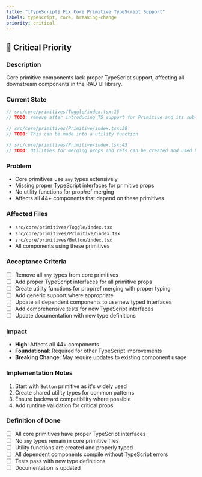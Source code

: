```yaml
---
title: "[TypeScript] Fix Core Primitive TypeScript Support"
labels: typescript, core, breaking-change
priority: critical
---
```


## 🔴 **Critical Priority**

### **Description**
Core primitive components lack proper TypeScript support, affecting all downstream components in the RAD UI library.

### **Current State**
```typescript
// src/core/primitives/Toggle/index.tsx:15
// TODO: remove after introducing TS support for Primitive and its sub-components

// src/core/primitives/Primitive/index.tsx:30
// TODO: This can be made into a utility function

// src/core/primitives/Primitive/index.tsx:43
// TODO: Utilities for merging props and refs can be created and used here
```

### **Problem**
- Core primitives use `any` types extensively
- Missing proper TypeScript interfaces for primitive props
- No utility functions for prop/ref merging
- Affects all 44+ components that depend on these primitives

### **Affected Files**
- `src/core/primitives/Toggle/index.tsx`
- `src/core/primitives/Primitive/index.tsx`
- `src/core/primitives/Button/index.tsx`
- All components using these primitives

### **Acceptance Criteria**
- [ ] Remove all `any` types from core primitives
- [ ] Add proper TypeScript interfaces for all primitive props
- [ ] Create utility functions for prop/ref merging with proper typing
- [ ] Add generic support where appropriate
- [ ] Update all dependent components to use new typed interfaces
- [ ] Add comprehensive tests for new TypeScript interfaces
- [ ] Update documentation with new type definitions

### **Impact**
- **High**: Affects all 44+ components
- **Foundational**: Required for other TypeScript improvements
- **Breaking Change**: May require updates to existing component usage

### **Implementation Notes**
1. Start with `Button` primitive as it's widely used
2. Create shared utility types for common patterns
3. Ensure backward compatibility where possible
4. Add runtime validation for critical props

### **Definition of Done**
- [ ] All core primitives have proper TypeScript interfaces
- [ ] No `any` types remain in core primitive files
- [ ] Utility functions are created and properly typed
- [ ] All dependent components compile without TypeScript errors
- [ ] Tests pass with new type definitions
- [ ] Documentation is updated